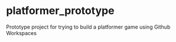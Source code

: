 # platformer_prototype
Prototype project for trying to build a platformer game using Github Workspaces
